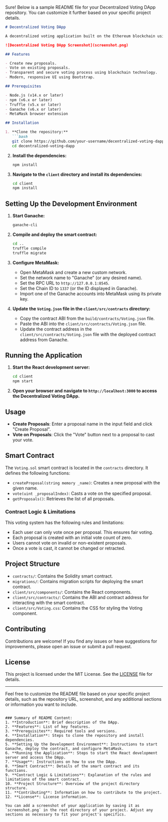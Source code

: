 Sure! Below is a sample README file for your Decentralized Voting DApp repository. You can customize it further based on your specific project details.

```markdown
# Decentralized Voting DApp

A decentralized voting application built on the Ethereum blockchain using Solidity, React, Web3.js, and Bootstrap. This DApp allows users to create proposals and vote on them in a transparent and secure manner.

![Decentralized Voting DApp Screenshot](screenshot.png)

## Features

- Create new proposals.
- Vote on existing proposals.
- Transparent and secure voting process using blockchain technology.
- Modern, responsive UI using Bootstrap.

## Prerequisites

- Node.js (v14.x or later)
- npm (v6.x or later)
- Truffle (v5.x or later)
- Ganache (v6.x or later)
- MetaMask browser extension

## Installation

1. **Clone the repository:**
   ```bash
   git clone https://github.com/your-username/decentralized-voting-dapp.git
   cd decentralized-voting-dapp
   ```

2. **Install the dependencies:**
   ```bash
   npm install
   ```

3. **Navigate to the `client` directory and install its dependencies:**
   ```bash
   cd client
   npm install
   ```

## Setting Up the Development Environment

1. **Start Ganache:**
   ```bash
   ganache-cli
   ```

2. **Compile and deploy the smart contract:**
   ```bash
   cd ..
   truffle compile
   truffle migrate
   ```

3. **Configure MetaMask:**
   - Open MetaMask and create a new custom network.
   - Set the network name to "Ganache" (or any desired name).
   - Set the RPC URL to `http://127.0.0.1:8545`.
   - Set the Chain ID to `1337` (or the ID displayed in Ganache).
   - Import one of the Ganache accounts into MetaMask using its private key.

4. **Update the `Voting.json` file in the `client/src/contracts` directory:**
   - Copy the contract ABI from the `build/contracts/Voting.json` file.
   - Paste the ABI into the `client/src/contracts/Voting.json` file.
   - Update the contract address in the `client/src/contracts/Voting.json` file with the deployed contract address from Ganache.

## Running the Application

1. **Start the React development server:**
   ```bash
   cd client
   npm start
   ```

2. **Open your browser and navigate to `http://localhost:3000` to access the Decentralized Voting DApp.**

## Usage

- **Create Proposals**: Enter a proposal name in the input field and click "Create Proposal".
- **Vote on Proposals**: Click the "Vote" button next to a proposal to cast your vote.

## Smart Contract

The `Voting.sol` smart contract is located in the `contracts` directory. It defines the following functions:

- `createProposal(string memory _name)`: Creates a new proposal with the given name.
- `vote(uint _proposalIndex)`: Casts a vote on the specified proposal.
- `getProposals()`: Retrieves the list of all proposals.

### Contract Logic & Limitations

This voting system has the following rules and limitations:

- Each user can only vote once per proposal. This ensures fair voting.
- Each proposal is created with an initial vote count of zero.
- Users cannot vote on invalid or non-existent proposals.
- Once a vote is cast, it cannot be changed or retracted.

## Project Structure

- `contracts/`: Contains the Solidity smart contract.
- `migrations/`: Contains migration scripts for deploying the smart contract.
- `client/src/components/`: Contains the React components.
- `client/src/contracts/`: Contains the ABI and contract address for interacting with the smart contract.
- `client/src/Voting.css`: Contains the CSS for styling the Voting component.

## Contributing

Contributions are welcome! If you find any issues or have suggestions for improvements, please open an issue or submit a pull request.

## License

This project is licensed under the MIT License. See the [LICENSE](LICENSE) file for details.

---

Feel free to customize the README file based on your specific project details, such as the repository URL, screenshot, and any additional sections or information you want to include.
```

### Summary of README Content:
1. **Introduction**: Brief description of the DApp.
2. **Features**: List of key features.
3. **Prerequisites**: Required tools and versions.
4. **Installation**: Steps to clone the repository and install dependencies.
5. **Setting Up the Development Environment**: Instructions to start Ganache, deploy the contract, and configure MetaMask.
6. **Running the Application**: Steps to start the React development server and access the DApp.
7. **Usage**: Instructions on how to use the DApp.
8. **Smart Contract**: Details of the smart contract and its functions.
9. **Contract Logic & Limitations**: Explanation of the rules and limitations of the smart contract.
10. **Project Structure**: Overview of the project directory structure.
11. **Contributing**: Information on how to contribute to the project.
12. **License**: License information.

You can add a screenshot of your application by saving it as `screenshot.png` in the root directory of your project. Adjust any sections as necessary to fit your project's specifics.